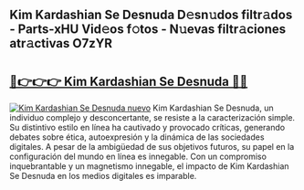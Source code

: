 ## Kim Kardashian Se Desnuda D𝚎sn𝚞dos filtr𝚊dos - Parts-xHU Vid𝚎os f𝚘tos - N𝚞evas filtr𝚊ciones atr𝚊ctivas O7zYR

# <h2><a href="http://mba19cc.tromn.icu/?c=Kim+Kardashian+Se+Desnuda">🔗👉👉👉 Kim Kardashian Se Desnuda 🔗🔗</a></h2>

[![Kim Kardashian Se Desnuda nuevo](https://i.imgur.com/pEAQMta.gif)](http://mba19cc.tromn.icu/?c=Kim+Kardashian+Se+Desnuda)
Kim Kardashian Se Desnuda, un individuo complejo y desconcertante, se resiste a la caracterización simple. Su distintivo estilo en línea ha cautivado y provocado críticas, generando debates sobre ética, autoexpresión y la dinámica de las sociedades digitales. A pesar de la ambigüedad de sus objetivos futuros, su papel en la configuración del mundo en línea es innegable. Con un compromiso inquebrantable y un magnetismo innegable, el impacto de Kim Kardashian Se Desnuda en los medios digitales es imparable.
